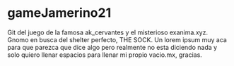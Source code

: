 # gameJamerino21

Git del juego de la famosa ak_cervantes y el misterioso exanima.xyz. Gnomo en busca del shelter perfecto, THE SOCK.
Un lorem ipsum muy aca para que parezca que dice algo pero realmente no esta diciendo nada y solo quiero llenar espacios para llenar mi propio vacio.mx, gracias.

